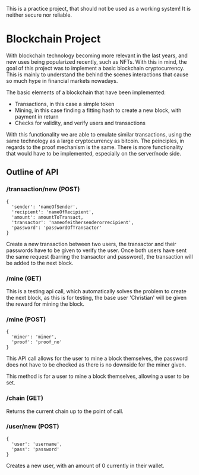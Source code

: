 This is a practice project, that should not be used as a working system! It is neither secure nor reliable.

# Blockchain Project

With blockchain technology becoming more relevant in the last years, and new uses being popularized recently, such as NFTs. With this in mind, the goal of this project was to implement a basic blockchain cryptocurrency. This is mainly to understand the behind the scenes interactions that cause so much hype in financial markets nowadays.

The basic elements of a blockchain that have been implemented:
* Transactions, in this case a simple token
* Mining, in this case finding a fitting hash to create a new block, with payment in return
* Checks for validity, and verify users and transactions

With this functionality we are able to emulate similar transactions, using the same technology as a large cryptocurrency as bitcoin. The peinciples, in regards to the proof mechanism is the same. There is more functionality that would have to be implemented, especially on the server/node side.

## Outline of API

### /transaction/new (POST)

```
{
  'sender': 'nameOfSender',
  'recipient': 'nameOfRecipient',
  'amount': amountToTransact,
  'transactor': 'nameofeithersenderorrecipient',
  'password': 'passwordOfTransactor'
}
  ```
  Create a new transaction between two users, the transactor and their passwords have to be given to verify the user. Once both users have sent the same request (barring the transactor and password), the transaction will be added to the next block.
  
  ### /mine (GET)
  
  This is a testing api call, which automatically solves the problem to create the next block, as this is for testing, the base user 'Christian' will be given the reward for mining the block.
  
  ### /mine (POST)
  
```
{
  'miner': 'miner',
  'proof': 'proof_no'
}
```
This API call allows for the user to mine a block themselves, the password does not have to be checked as there is no downside for the miner given.
  
  This method is for a user to mine a block themselves, allowing a user to be set.
  
### /chain (GET)

Returns the current chain up to the point of call.

### /user/new (POST)

```
{
  'user': 'username',
  'pass': 'password'
}
```

Creates a new user, with an amount of 0 currently in their wallet.
